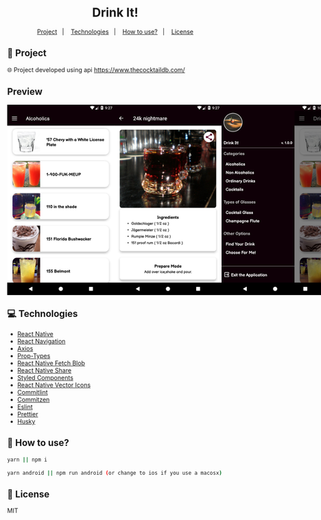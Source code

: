 <h1 align="center">
  Drink It!
</h1>

<p align="center">
  <a href="#rocket-project">Project</a>&nbsp;&nbsp;&nbsp;|&nbsp;&nbsp;&nbsp;
  <a href="#computer-technologies">Technologies</a>&nbsp;&nbsp;&nbsp;|&nbsp;&nbsp;&nbsp;
  <a href="#thinking-how-to-use">How to use?</a>&nbsp;&nbsp;&nbsp;|&nbsp;&nbsp;&nbsp;
  <a href="#memo-license">License</a>
</p>

## :rocket: Project

:globe_with_meridians:
Project developed using api https://www.thecocktaildb.com/

## Preview

<div style="display: flex">
<img src="./.github/mobile1.png" width="250" />
<img src="./.github/mobile2.png" width="250" />
<img src="./.github/mobile3.png" width="250" />
<img src="./.github/mobile4.png" width="250" />
</div>

## :computer: Technologies

- [React Native](https://facebook.github.io/react-native/)
- [React Navigation](https://reactnavigation.org/)
- [Axios](https://github.com/axios/axios)
- [Prop-Types](https://github.com/facebook/prop-types)
- [React Native Fetch Blob](https://github.com/joltup/rn-fetch-blob)
- [React Native Share](https://github.com/react-native-community/react-native-share)
- [Styled Components](https://styled-components.com/)
- [React Native Vector Icons](https://github.com/oblador/react-native-vector-icons)
- [Commitlint](https://github.com/conventional-changelog/commitlint)
- [Commitzen](https://github.com/commitizen/cz-cli)
- [Eslint](https://github.com/eslint/eslint)
- [Prettier](https://github.com/prettier/prettier)
- [Husky](https://github.com/typicode/husky)

## :thinking: How to use?

```sh
yarn || npm i
```

```sh
yarn android || npm run android (or change to ios if you use a macosx)
```

## :memo: License

MIT
